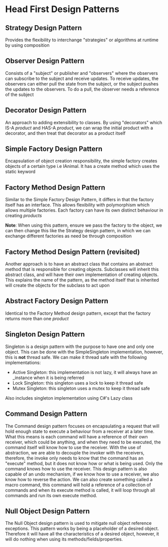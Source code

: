 # Head First Design Patterns

## Strategy Design Pattern
Provides the flexibility to interchange "strategies" or algorithms at runtime by using composition

## Observer Design Pattern
Consists of a "subject" or publisher and "observers" where the observers can subscribe to the subject and receive updates. To receive updates, the observers can either pull the state from the subject, or the subject pushes the updates to the observers. To do a pull, the observer needs a reference of the subject

## Decorator Design Pattern
An approach to adding extensibility to classes. By using "decorators" which IS-A _product_ and HAS-A _product_, we can wrap the initial product with a decorator, and then treat that decorator as a product itself

## Simple Factory Design Pattern
Encapsulation of object creation responsibility, the simple factory creates objects of a certain type i.e IAnimal. It has a create method which uses the static keyword

## Factory Method Design Pattern
Similar to the Simple Factory Design Pattern, it differs in that the factory itself has an interface. This allows flexibility with polymorphism which allows multiple factories. Each factory can have its own distinct behaviour in creating _products_

**Note**: When using this pattern, ensure we pass the factory to the object, we can then change this like the Strategy design pattern, in which we can exchange different factories as need be through composition

## Factory Method Design Pattern (revisited)
Another approach is to have an abstract class that contains an abstract method that is responsible for creating objects. Subclasses will inherit this abstract class, and will have their own implementation of creating objects. This explains the name of the pattern, as the method itself that is inherited will create the objects for the subclass to act upon

## Abstract Factory Design Pattern
Identical to the Factory Method design pattern, except that the factory returns more than one _product_

## Singleton Design Pattern
Singleton is a design pattern with the purpose to have one and only one object. This can be done with the SimpleSingleton implementation, however, this is **not** thread safe. We can make it thread safe with the following implementations:
- Active Singleton: this implementation is not lazy, it will always have an _instance when it is being referred
- Lock Singleton: this singleton uses a lock to keep it thread safe
- Mutex Singleton: this singleton uses a mutex to keep it thread safe

Also includes singleton implementation using C#'s Lazy<T> class

## Command Design Pattern
The Command design pattern focuses on encapsulating a request that will hold enough state to execute a behaviour from a receiver at a later time. What this means is each command will have a reference of their own receiver, which could be anything, and when they need to be executed, the command itself will know how to use the receiver. With the use of abstraction, we are able to decouple the invoker with the receivers, therefore, the invoke only needs to know that the command has an "execute" method, but it does not know how or what is being used. Only the command knows how to use the receiver. This design pattern is also capable of an undo mechanism, if we know how to use a receiver, we also know how to reverse the action. We can also create something called a macro command, this command will hold a reference of a collection of commands and when its execute method is called, it will loop through all commands and run its own execute method.

## Null Object Design Pattern
The Null Object design pattern is used to mitigate null object reference exceptions. This pattern works by being a placeholder of a desired object. Therefore it will have all the characteristics of a desired object, however, it will do nothing when using its methods/fields/properties.